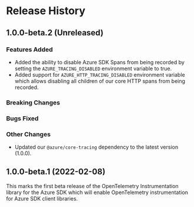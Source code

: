 # Release History

## 1.0.0-beta.2 (Unreleased)

### Features Added

- Added the ability to disable Azure SDK Spans from being recorded by setting the `AZURE_TRACING_DISABLED` environment variable to true.
- Added support for `AZURE_HTTP_TRACING_DISABLED` environment variable which allows disabling all children of our core HTTP spans from being recorded.

### Breaking Changes

### Bugs Fixed

### Other Changes

- Updated our `@azure/core-tracing` dependency to the latest version (1.0.0).

## 1.0.0-beta.1 (2022-02-08)

This marks the first beta release of the OpenTelemetry Instrumentation library for the Azure SDK which will enable OpenTelemetry instrumentation for Azure SDK client libraries.
